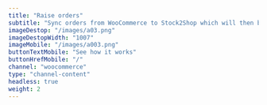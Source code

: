 ```yaml
---
title: "Raise orders"
subtitle: "Sync orders from WooCommerce to Stock2Shop which will then be processed into your ERP / Accounting System"
imageDestop: "/images/a03.png"
imageDestopWidth: "1007"
imageMobile: "/images/a003.png"
buttonTextMobile: "See how it works"
buttonHrefMobile: "/" 
channel: "woocommerce"
type: "channel-content"
headless: true
weight: 2
---
```

